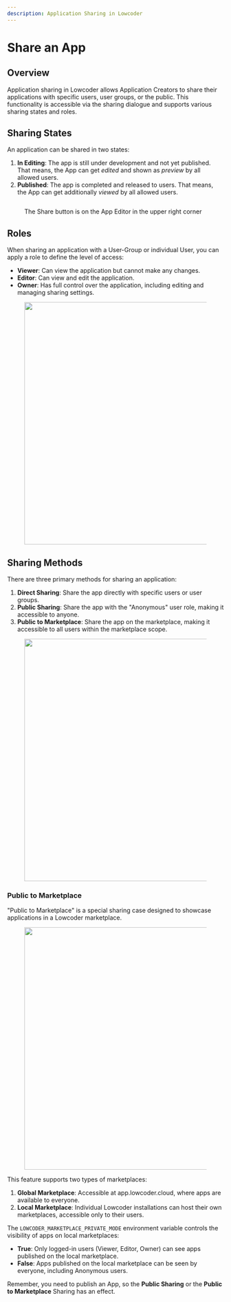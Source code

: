 ```yaml
---
description: Application Sharing in Lowcoder
---
```


# Share an App

## Overview

Application sharing in Lowcoder allows Application Creators to share their applications with specific users, user groups, or the public. This functionality is accessible via the sharing dialogue and supports various sharing states and roles.

## Sharing States

An application can be shared in two states:

1. **In Editing**: The app is still under development and not yet published. That means, the App can get _edited_ and shown as _preview_ by all allowed users.
2. **Published**: The app is completed and released to users. That means, the App can get additionally _viewed_ by all allowed users.

<figure><img src="../.gitbook/assets/App Editor  Share.png" alt=""><figcaption><p>The Share button is on the App Editor in the upper right corner</p></figcaption></figure>

## Roles

When sharing an application with a User-Group or individual User, you can apply a role to define the level of access:

* **Viewer**: Can view the application but cannot make any changes.
* **Editor**: Can view and edit the application.
* **Owner**: Has full control over the application, including editing and managing sharing settings.

<figure><img src="../.gitbook/assets/App Editor  Share in Workspace.png" alt="" width="563"><figcaption></figcaption></figure>

## Sharing Methods

There are three primary methods for sharing an application:

1. **Direct Sharing**: Share the app directly with specific users or user groups.
2. **Public Sharing**: Share the app with the "Anonymous" user role, making it accessible to anyone.
3. **Public to Marketplace**: Share the app on the marketplace, making it accessible to all users within the marketplace scope.

<figure><img src="../.gitbook/assets/App Editor  Share Public.png" alt="" width="563"><figcaption></figcaption></figure>

### Public to Marketplace

"Public to Marketplace" is a special sharing case designed to showcase applications in a Lowcoder marketplace.

<figure><img src="../.gitbook/assets/App  Share Marketplace.png" alt="" width="563"><figcaption></figcaption></figure>

This feature supports two types of marketplaces:

1. **Global Marketplace**: Accessible at app.lowcoder.cloud, where apps are available to everyone.
2. **Local Marketplace**: Individual Lowcoder installations can host their own marketplaces, accessible only to their users.

The `LOWCODER_MARKETPLACE_PRIVATE_MODE` environment variable controls the visibility of apps on local marketplaces:

* **True**: Only logged-in users (Viewer, Editor, Owner) can see apps published on the local marketplace.
* **False**: Apps published on the local marketplace can be seen by everyone, including Anonymous users.

Remember, you need to publish an App, so the **Public Sharing** or the **Public to Marketplace** Sharing has an effect.
